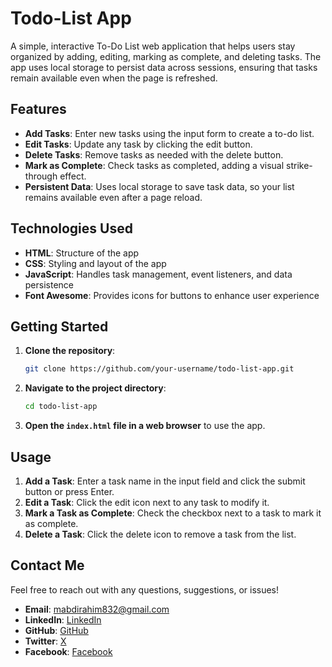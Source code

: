 
# Todo-List App

A simple, interactive To-Do List web application that helps users stay organized by adding, editing, marking as complete, and deleting tasks. The app uses local storage to persist data across sessions, ensuring that tasks remain available even when the page is refreshed.

## Features

- **Add Tasks**: Enter new tasks using the input form to create a to-do list.
- **Edit Tasks**: Update any task by clicking the edit button.
- **Delete Tasks**: Remove tasks as needed with the delete button.
- **Mark as Complete**: Check tasks as completed, adding a visual strike-through effect.
- **Persistent Data**: Uses local storage to save task data, so your list remains available even after a page reload.

## Technologies Used

- **HTML**: Structure of the app
- **CSS**: Styling and layout of the app
- **JavaScript**: Handles task management, event listeners, and data persistence
- **Font Awesome**: Provides icons for buttons to enhance user experience

## Getting Started

1. **Clone the repository**:  
   ```bash
   git clone https://github.com/your-username/todo-list-app.git
   ```

2. **Navigate to the project directory**:
   ```bash
   cd todo-list-app
   ```

3. **Open the `index.html` file in a web browser** to use the app.

## Usage

1. **Add a Task**: Enter a task name in the input field and click the submit button or press Enter.
2. **Edit a Task**: Click the edit icon next to any task to modify it.
3. **Mark a Task as Complete**: Check the checkbox next to a task to mark it as complete.
4. **Delete a Task**: Click the delete icon to remove a task from the list.

## Contact Me

Feel free to reach out with any questions, suggestions, or issues!

- **Email**: [mabdirahim832@gmail.com](mailto:mabdirahim832@gmail.com)
- **LinkedIn**: [LinkedIn](https://www.linkedin.com/in/mohamed-abdirahim-mohamed-205449234/)
- **GitHub**: [GitHub](https://github.com/Hayle01)
- **Twitter**: [X](https://x.com/MohamedAbd38156)
- **Facebook**: [Facebook](https://www.facebook.com/Mohadeck101/)
